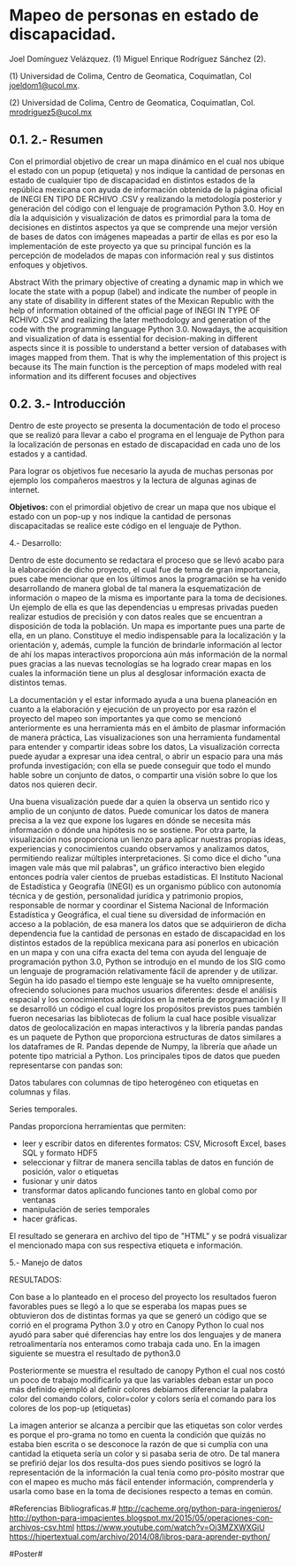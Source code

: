 #
# Mapeo de personas en estado de discapacidad.

Joel Domínguez Velázquez. (1)  Miguel Enrique Rodríguez Sánchez (2).

(1) Universidad de Colima, Centro de Geomatica, Coquimatlan, Col joeldom1@ucol.mx.

(2) Universidad de Colima, Centro de Geomatica, Coquimatlan, Col. mrodriguez5@ucol.mx

## 0.1. 2.- Resumen

Con el primordial objetivo de crear un mapa dinámico en el cual nos ubique el estado con un popup (etiqueta) y nos indique la cantidad de personas en estado de
cualquier tipo de discapacidad en distintos
estados de la república mexicana con ayuda de información obtenida de la página oficial de INEGI EN TIPO DE RCHIVO .CSV y realizando la metodología posterior y generación del código con el lenguaje de
programación Python 3.0. Hoy en día la
adquisición y visualización de datos es
primordial para la toma de decisiones en distintos aspectos ya que se comprende una mejor versión de bases de datos con imágenes mapeadas a partir de ellas es por eso la implementación de este proyecto ya que su principal función es la percepción de modelados de mapas con información real y sus distintos enfoques y objetivos.

Abstract
With the primary objective of creating a dynamic map in which we locate the state with a popup (label) and indicate the number of people in any state of disability in different states of the Mexican Republic with the help of information obtained of the official page of INEGI IN TYPE OF RCHIVO .CSV and realizing the later methodology and generation of the code with the programming language Python 3.0. Nowadays, the acquisition and visualization of data is essential for decision-making in different aspects since it is possible to understand a better version of databases with images mapped from them. That is why the implementation of this project is because its The main function is the perception of maps modeled with real
information and its different focuses and
objectives

## 0.2. 3.- Introducción

Dentro de este proyecto se presenta la
documentación de todo el proceso que se realizó para llevar a cabo el programa en el lenguaje de Python para la localización de personas en estado de discapacidad en cada uno de los estados y a cantidad.

Para lograr os objetivos fue necesario la ayuda de muchas personas por ejemplo los compañeros maestros y la lectura de
algunas aginas de internet.

**Objetivos:** con el primordial objetivo de crear un mapa que nos ubique el estado con un pop-up y nos indique la cantidad de
personas discapacitadas se realice este código en el lenguaje de Python.

4.- Desarrollo:

Dentro de este documento se redactara el
proceso que se llevó acabo para la
elaboración de dicho proyecto, el cual fue de tema de gran importancia, pues cabe mencionar que en los últimos anos la
programación se ha venido desarrollando de manera global de tal manera la
esquematización de información o mapeo de la misma es importante para la toma de decisiones. Un ejemplo de ella es que las dependencias u empresas privadas pueden realizar estudios de precisión y con datos reales que se encuentran a disposición de toda la población. Un mapa es importante pues una parte de ella, en un plano.
Constituye el medio indispensable para la localización y la orientación y, además, cumple la función de brindarle información al lector de ahí los mapas interactivos
proporciona aún más información de la normal pues gracias a las nuevas
tecnologías se ha logrado crear mapas en los cuales la información tiene un plus al desglosar información exacta de distintos temas.

La documentación y el estar informado ayuda a una buena planeación en cuanto a la elaboración y ejecución de un proyecto por esa razón el proyecto del mapeo son importantes ya que como se mencionó
anteriormente es una herramienta más en el ámbito de plasmar información de manera práctica, Las visualizaciones son una herramienta fundamental para entender y compartir ideas sobre los datos, La
visualización correcta puede ayudar a
expresar una idea central, o abrir un
espacio para una más profunda
investigación; con ella se puede conseguir que todo el mundo hable sobre un conjunto de datos, o compartir una visión sobre lo que los datos nos quieren decir.

Una buena visualización puede dar a quien la observa un sentido rico y amplio de un conjunto de datos. Puede comunicar los datos de manera precisa a la vez que
expone los lugares en dónde se necesita más información o dónde una hipótesis no se sostiene. Por otra parte, la visualización nos proporciona un lienzo para
aplicar nuestras propias ideas, experiencias y conocimientos cuando observamos y
analizamos datos, permitiendo realizar
múltiples interpretaciones. Si como dice el dicho &quot;una imagen vale más que mil palabras&quot;, un gráfico interactivo bien elegido entonces podría valer cientos de pruebas estadísticas. El Instituto Nacional de
Estadística y Geografía (INEGI) es un
organismo público con autonomía técnica y de gestión, personalidad jurídica y
patrimonio propios, responsable de normar y coordinar el Sistema Nacional de
Información Estadística y Geográfica, el cual tiene su diversidad de información en acceso a la población, de esa manera los datos que se adquirieron de dicha
dependencia fue la cantidad de personas en estado de discapacidad en los distintos estados de la república mexicana para así ponerlos en ubicación en un mapa y con una cifra exacta del tema con ayuda del lenguaje de programación python 3.0, Python se introdujo en el mundo de los SIG como un lenguaje de programación
relativamente fácil de aprender y de utilizar. Según ha ido pasado el tiempo este
lenguaje se ha vuelto omnipresente,
ofreciendo soluciones para muchos
usuarios diferentes: desde el análisis
espacial y los conocimientos adquiridos en la metería de programación I y II se
desarrolló un código el cual logre los
propósitos previstos pues también fueron necesarias las bibliotecas de folium la cual hace posible  visualizar datos de
geolocalización en mapas interactivos y la librería pandas pandas es un paquete de Python que proporciona estructuras de
datos similares a los dataframes de R.
Pandas depende de Numpy, la librería que añade un potente tipo matricial a Python. Los principales tipos de datos que pueden representarse con pandas son:

Datos tabulares con columnas de tipo heterogéneo con etiquetas en columnas y filas.

Series temporales.

Pandas proporciona herramientas que
permiten:

- leer y escribir datos en diferentes formatos: CSV, Microsoft Excel,
bases SQL y formato HDF5
- seleccionar y filtrar de manera
sencilla tablas de datos en función de posición, valor o etiquetas
- fusionar y unir datos
- transformar datos aplicando
funciones tanto en global como por ventanas
- manipulación de series temporales
- hacer gráficas.

 El resultado se generara en archivo del tipo de &quot;HTML&quot; y se podrá visualizar el mencionado mapa con sus respectiva etiqueta e información.

5.- Manejo de datos


RESULTADOS:

Con base a lo planteado en el proceso del proyecto los resultados fueron favorables pues se llegó a lo que se esperaba los mapas pues se obtuvieron dos de distintas formas ya que se generó un código que se corrió en el programa Python 3.0 y otro en Canopy Python lo cual nos ayudó para saber qué diferencias hay entre los dos lenguajes y de manera retroalimentaría nos enteramos como trabaja cada uno. En la imagen siguiente se muestra el resultado de python3.0

Posteriormente se muestra el resultado de canopy Python el cual nos costó un poco de trabajo modificarlo ya que las variables deban estar un poco más definido ejempló al definir colores debíamos diferenciar la palabra color del comando colors, color=color  y colors sería el comando para los colores de los pop-up (etiquetas)

La imagen anterior se alcanza a percibir que las etiquetas son color verdes es porque el pro-grama no tomo en cuenta la condición que quizás no estaba bien escrita o se desconoce la razón de que si cumplía con una cantidad la etiqueta sería un color y si pasaba seria de otro. De tal manera se prefirió dejar los dos resulta-dos pues siendo positivos se logró la representación de la información la cual tenía como pro-pósito mostrar que  con el mapeo es mucho más fácil entender información, comprenderla y usarla como base en la toma de decisiones respecto a temas en común.

#Referencias Bibliograficas.#
http://cacheme.org/python-para-ingenieros/
http://python-para-impacientes.blogspot.mx/2015/05/operaciones-con-archivos-csv.html
https://www.youtube.com/watch?v=Oj3MZXWXGiU
https://hipertextual.com/archivo/2014/08/libros-para-aprender-python/

#Poster#


